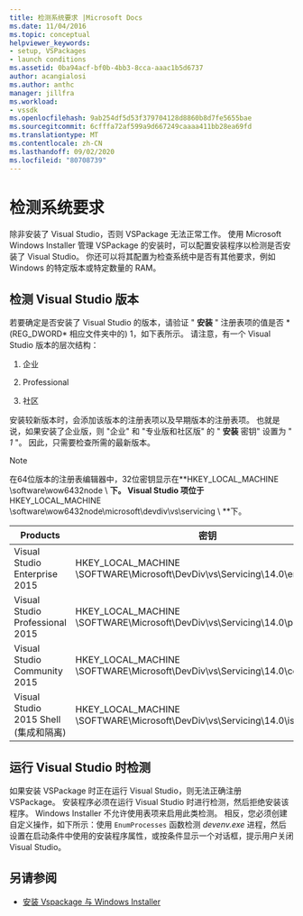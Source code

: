 ```yaml
---
title: 检测系统要求 |Microsoft Docs
ms.date: 11/04/2016
ms.topic: conceptual
helpviewer_keywords:
- setup, VSPackages
- launch conditions
ms.assetid: 0ba94acf-bf0b-4bb3-8cca-aaac1b5d6737
author: acangialosi
ms.author: anthc
manager: jillfra
ms.workload:
- vssdk
ms.openlocfilehash: 9ab254df5d53f379704128d8860b8d7fe5655bae
ms.sourcegitcommit: 6cfffa72af599a9d667249caaaa411bb28ea69fd
ms.translationtype: MT
ms.contentlocale: zh-CN
ms.lasthandoff: 09/02/2020
ms.locfileid: "80708739"
---
```

# <a name="detect-system-requirements"></a>检测系统要求
除非安装了 Visual Studio，否则 VSPackage 无法正常工作。 使用 Microsoft Windows Installer 管理 VSPackage 的安装时，可以配置安装程序以检测是否安装了 Visual Studio。 你还可以将其配置为检查系统中是否有其他要求，例如 Windows 的特定版本或特定数量的 RAM。

## <a name="detect-visual-studio-editions"></a>检测 Visual Studio 版本
 若要确定是否安装了 Visual Studio 的版本，请验证 " **安装** " 注册表项的值是否 * (REG_DWORD* 相应文件夹中的) 1，如下表所示。 请注意，有一个 Visual Studio 版本的层次结构：

1. 企业

2. Professional

3. 社区

安装较新版本时，会添加该版本的注册表项以及早期版本的注册表项。 也就是说，如果安装了企业版，则 "企业" 和 "专业版和社区版" 的 " **安装** 密钥" 设置为 " *1* "。 因此，只需要检查所需的最新版本。

> [!NOTE]
> 在64位版本的注册表编辑器中，32位密钥显示在**HKEY_LOCAL_MACHINE \software\wow6432node \\ **下。 Visual Studio 项位于**HKEY_LOCAL_MACHINE \software\wow6432node\microsoft\devdiv\vs\servicing \\ **下。

|Products|密钥|
|-------------|---------|
|Visual Studio Enterprise 2015|HKEY_LOCAL_MACHINE \SOFTWARE\Microsoft\DevDiv\vs\Servicing\14.0\enterprise|
|Visual Studio Professional 2015|HKEY_LOCAL_MACHINE \SOFTWARE\Microsoft\DevDiv\vs\Servicing\14.0\professional|
|Visual Studio Community 2015|HKEY_LOCAL_MACHINE \SOFTWARE\Microsoft\DevDiv\vs\Servicing\14.0\community|
|Visual Studio 2015 Shell (集成和隔离) |HKEY_LOCAL_MACHINE \SOFTWARE\Microsoft\DevDiv\vs\Servicing\14.0\isoshell|

## <a name="detect-when-visual-studio-is-running"></a>运行 Visual Studio 时检测
 如果安装 VSPackage 时正在运行 Visual Studio，则无法正确注册 VSPackage。 安装程序必须在运行 Visual Studio 时进行检测，然后拒绝安装该程序。 Windows Installer 不允许使用表项来启用此类检测。 相反，您必须创建自定义操作，如下所示：使用 `EnumProcesses` 函数检测 *devenv.exe* 进程，然后设置在启动条件中使用的安装程序属性，或按条件显示一个对话框，提示用户关闭 Visual Studio。

## <a name="see-also"></a>另请参阅
- [安装 Vspackage 与 Windows Installer](../../extensibility/internals/installing-vspackages-with-windows-installer.md)
